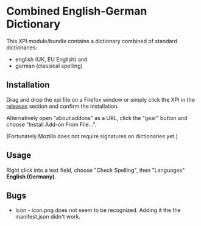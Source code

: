 # Combined English-German Dictionary
This XPI module/bundle contains a dictionary combined of standard dictionaries:

* english (UK, EU English) and
* german (classical spelling)

## Installation
Drag and drop the xpi file on a Firefox window or simply click the XPI in the [releases](../../releases) section and confirm the installation.

Alternatively open "about:addons" as a URL, click the "gear" button and choose "Install Add-on From File...".

(Fortunately Mozilla does not require signatures on dictionaries yet.)

## Usage
Right click into a text field, choose "Check Spelling", then "Languages" **English (Germany)**.

## Bugs
* Icon - icon.png does not seem to be recognized. Adding it the the manifest.json didn't work.

